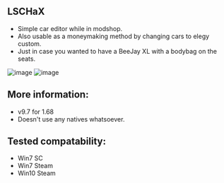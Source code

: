## LSCHaX

- Simple car editor while in modshop.
- Also usable as a moneymaking method by changing cars to elegy custom.
- Just in case you wanted to have a BeeJay XL with a bodybag on the seats.

![image](https://github.com/1nn0W/LSCHaX-for-1.68-External/assets/168362031/7f6e49bc-96fd-40a9-a3ec-0846f2af29a0)
![image](https://github.com/1nn0W/LSCHaX-for-1.68-External/assets/168362031/099b7458-17da-490a-accd-90b55afd9641)


## More information:
- v9.7 for 1.68
- Doesn't use any natives whatsoever.

## Tested compatability:
- Win7 SC
- Win7 Steam
- Win10 Steam
